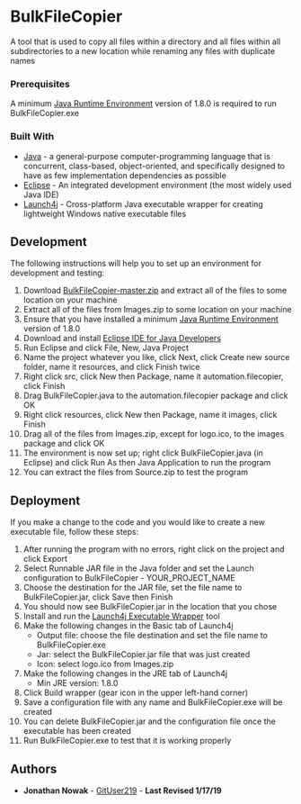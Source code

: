 # BulkFileCopier

A tool that is used to copy all files within a directory and all files within all subdirectories to a new location while renaming any files with duplicate names

### Prerequisites

A minimum [Java Runtime Environment](http://www.oracle.com/technetwork/java/javase/downloads/jre8-downloads-2133155.html) version of 1.8.0 is required to run BulkFileCopier.exe

### Built With

* [Java](https://www.java.com/en/) - a general-purpose computer-programming language that is concurrent, class-based, object-oriented, and specifically designed to have as few implementation dependencies as possible
* [Eclipse](https://www.eclipse.org) - An integrated development environment (the most widely used Java IDE)
* [Launch4j](http://launch4j.sourceforge.net/) - Cross-platform Java executable wrapper for creating lightweight Windows native executable files

## Development

The following instructions will help you to set up an environment for development and testing:

1. Download [BulkFileCopier-master.zip](https://github.com/GitUser219/BulkFileCopier/archive/master.zip) and extract all of the files to some location on your machine
2. Extract all of the files from Images.zip to some location on your machine
3. Ensure that you have installed a minimum [Java Runtime Environment](http://www.oracle.com/technetwork/java/javase/downloads/jre8-downloads-2133155.html) version of 1.8.0
4. Download and install [Eclipse IDE for Java Developers](https://www.eclipse.org/downloads/)
5. Run Eclipse and click File, New, Java Project
6. Name the project whatever you like, click Next, click Create new source folder, name it resources, and click Finish twice
7. Right click src, click New then Package, name it automation.filecopier, click Finish
8. Drag BulkFileCopier.java to the automation.filecopier package and click OK
9. Right click resources, click New then Package, name it images, click Finish
10. Drag all of the files from Images.zip, except for logo.ico, to the images package and click OK
11. The environment is now set up; right click BulkFileCopier.java (in Eclipse) and click Run As then Java Application to run the program
12. You can extract the files from Source.zip to test the program

## Deployment

If you make a change to the code and you would like to create a new executable file, follow these steps:

1. After running the program with no errors, right click on the project and click Export
2. Select Runnable JAR file in the Java folder and set the Launch configuration to BulkFileCopier - YOUR_PROJECT_NAME
3. Choose the destination for the JAR file, set the file name to BulkFileCopier.jar, click Save then Finish
4. You should now see BulkFileCopier.jar in the location that you chose
5. Install and run the [Launch4j Executable Wrapper](https://sourceforge.net/projects/launch4j/) tool
6. Make the following changes in the Basic tab of Launch4j
   - Output file: choose the file destination and set the file name to BulkFileCopier.exe
   - Jar: select the BulkFileCopier.jar file that was just created
   - Icon: select logo.ico from Images.zip
7. Make the following changes in the JRE tab of Launch4j
   - Min JRE version: 1.8.0
8. Click Build wrapper (gear icon in the upper left-hand corner)
9. Save a configuration file with any name and BulkFileCopier.exe will be created
10. You can delete BulkFileCopier.jar and the configuration file once the executable has been created
11. Run BulkFileCopier.exe to test that it is working properly

## Authors

* **Jonathan Nowak** - [GitUser219](https://github.com/GitUser219) - **Last Revised 1/17/19**
